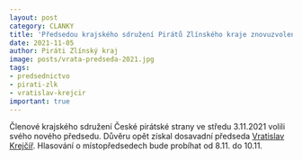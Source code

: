 ```yaml
---
layout: post
category: CLANKY
title: 'Předsedou krajského sdružení Pirátů Zlínského kraje znovuzvolen místostarosta Kroměříže Vratislav Krejčíř!'
date: 2021-11-05
author: Piráti Zlínský kraj
image: posts/vrata-predseda-2021.jpg
tags: 
- predsednictvo
- pirati-zlk
- vratislav-krejcir
important: true
---
```


Členové krajského sdružení České pirátské strany ve středu 3.11.2021 volili svého nového předsedu. Důvěru opět získal dosavadní předseda [Vratislav Krejčíř](https://zlinsky.pirati.cz/lide/vratislav-krejcir/). Hlasování o místopředsedech bude probíhat od 8.11. do 10.11.
